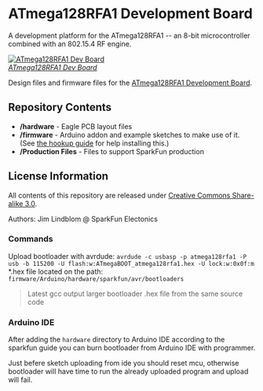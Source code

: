 ATmega128RFA1 Development Board
======

A development platform for the ATmega128RFA1 -- an 8-bit microcontroller combined with an 802.15.4 RF engine.

[![ATmega128RFA1 Dev Board](https://dlnmh9ip6v2uc.cloudfront.net/images/products/1/1/1/9/7/11197-01a_medium.jpg)  
*ATmega128RFA1 Dev Board*](https://www.sparkfun.com/products/11197)

Design files and firmware files for the [ATmega128RFA1 Development Board](https://www.sparkfun.com/products/11197).

Repository Contents
-------------------

* **/hardware** - Eagle PCB layout files
* **/firmware** - Arduino addon and example sketches to make use of it. (See [the hookup guide](https://learn.sparkfun.com/tutorials/atmega128rfa1-dev-board-hookup-guide) for help installing this.)
* **/Production Files** - Files to support SparkFun production


License Information
-------------------

All contents of this repository are released under [Creative Commons Share-alike 3.0](http://creativecommons.org/licenses/by-sa/3.0/).

Authors: Jim Lindblom @ SparkFun Electonics


### Commands

Upload bootloader with avrdude: `avrdude -c usbasp -p atmega128rfa1 -P usb -b 115200 -U flash:w:ATmegaBOOT_atmega128rfa1.hex -U lock:w:0x0f:m`  
*.hex file located on the path: `firmware/Arduino/hardware/sparkfun/avr/bootloaders`

> Latest gcc output larger bootloader .hex file from the same source code

### Arduino IDE

After adding the `hardware` directory to Arduino IDE according to the sparkfun guide you can burn
bootloader from Arduino IDE with programmer.

Just befere sketch uploading from ide you should reset mcu, otherwise bootloader will have time to run the already uploaded program and upload will fail.
